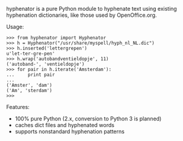 hyphenator is a pure Python module to hyphenate text using existing hyphenation dictionaries, like those used by OpenOffice.org.

Usage:

```
>>> from hyphenator import Hyphenator
>>> h = Hyphenator("/usr/share/myspell/hyph_nl_NL.dic")
>>> h.inserted('lettergrepen')
u'let-ter-gre-pen'
>>> h.wrap('autobandventieldopje', 11)
('autoband-', 'ventieldopje')
>>> for pair in h.iterate('Amsterdam'):
...     print pair
...
('Amster', 'dam')
('Am', 'sterdam')
>>>
```

Features:

  * 100% pure Python (2.x, conversion to Python 3 is planned)
  * caches dict files and hyphenated words
  * supports nonstandard hyphenation patterns